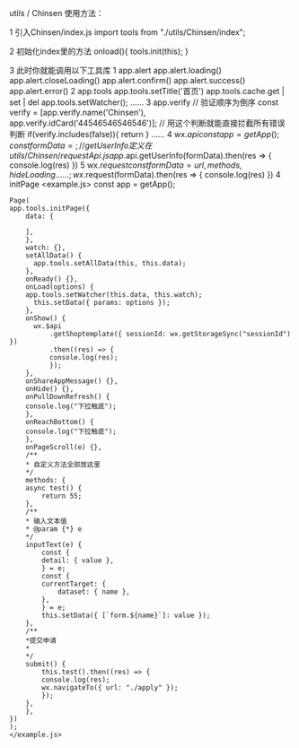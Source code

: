 utils / Chinsen
使用方法：

1 引入Chinsen/index.js
  import tools from "./utils/Chinsen/index";

2 初始化index里的方法
  onload(){
    tools.init(this); 
  }

3 此时你就能调用以下工具库 
  1 app.alert
    app.alert.loading()
    app.alert.closeLoading()
    app.alert.confirm()
    app.alert.success()
    app.alert.error()
  2 app.tools
    app.tools.setTitle('首页')
    app.tools.cache.get | set | del
    app.tools.setWatcher();
    ......
  3 app.verify
    // 验证顺序为倒序
    const verify = [app.verify.name('Chinsen'), app.verify.idCard('44546546546546')];
    // 用这个判断就能直接拦截所有错误判断
    if(verify.includes(false)){
        return 
    }
    ......
  4 wx.$api
    const app = getApp();
    const formData = {};
    // getUserInfo定义在 utils/Chinsen/requestApi.js
    app.$api.getUserInfo(formData).then(res => { console.log(res) })
  5 wx.$request 
    const formData = {url,methods,hideLoading...... };
    wx.$request(formData).then(res => { console.log(res) })
4 initPage
  <example.js> 
    const app = getApp();

    Page(
    app.tools.initPage({
        data: {
       
        ],
        },
        watch: {},
        setAllData() {
          app.tools.setAllData(this, this.data);
        },
        onReady() {},
        onLoad(options) {
        app.tools.setWatcher(this.data, this.watch);
          this.setData({ params: options });
        },
        onShow() {
          wx.$api
              .getShoptemplate({ sessionId: wx.getStorageSync("sessionId") })
              .then((res) => {
              console.log(res);
              });
        },
        onShareAppMessage() {},
        onHide() {},
        onPullDownRefresh() {
        console.log("下拉触底");
        },
        onReachBottom() {
        console.log("下拉触底");
        },
        onPageScroll(e) {},
        /**
        * 自定义方法全部放这里
        */
        methods: {
        async test() {
            return 55;
        },
        /**
        * 输入文本值
        * @param {*} e
        */
        inputText(e) {
            const {
            detail: { value },
            } = e;
            const {
            currentTarget: {
                dataset: { name },
            },
            } = e;
            this.setData({ [`form.${name}`]: value });
        },
        /**
        *提交申请
        *
        */
        submit() {
            this.test().then((res) => {
            console.log(res);
            wx.navigateTo({ url: "./apply" });
            });
        },
        },
    })
    );
    </example.js>